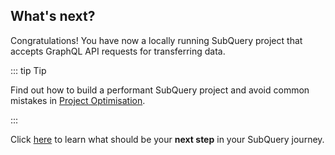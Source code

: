 ## What's next?

Congratulations! You have now a locally running SubQuery project that accepts GraphQL API requests for transferring data.

::: tip Tip

Find out how to build a performant SubQuery project and avoid common mistakes in [Project Optimisation](../../../build/optimisation.md).

:::

Click [here](../../../quickstart/whats-next.md) to learn what should be your **next step** in your SubQuery journey.
